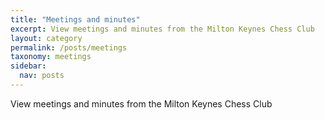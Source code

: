 ```yaml
---
title: "Meetings and minutes"
excerpt: View meetings and minutes from the Milton Keynes Chess Club
layout: category
permalink: /posts/meetings
taxonomy: meetings
sidebar:
  nav: posts
---
```


View meetings and minutes from the Milton Keynes Chess Club